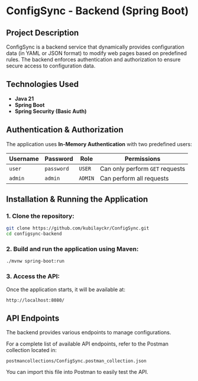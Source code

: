 # ConfigSync - Backend (Spring Boot)

## Project Description
ConfigSync is a backend service that dynamically provides configuration data (in YAML or JSON format) to modify web pages based on predefined rules. The backend enforces authentication and authorization to ensure secure access to configuration data.

## Technologies Used
- **Java 21**
- **Spring Boot**
- **Spring Security (Basic Auth)**

## Authentication & Authorization
The application uses **In-Memory Authentication** with two predefined users:

| Username | Password  | Role  | Permissions |
|----------|----------|-------|-------------|
| `user`   | `password` | `USER`  | Can only perform `GET` requests |
| `admin`  | `admin` | `ADMIN` | Can perform all requests |

## Installation & Running the Application
### 1. Clone the repository:
   ```sh
   git clone https://github.com/kubilayckr/ConfigSync.git
   cd configsync-backend
  ```
### 2. Build and run the application using Maven:
  ```sh
  ./mvnw spring-boot:run
  ```
### 3. Access the API:
Once the application starts, it will be available at:
  ```
  http://localhost:8080/
  ```
## API Endpoints
The backend provides various endpoints to manage configurations.

For a complete list of available API endpoints, refer to the Postman collection located in:

```
postmancollections/ConfigSync.postman_collection.json
```
You can import this file into Postman to easily test the API.
